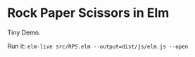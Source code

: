 # Rock Paper Scissors in Elm
Tiny Demo.

Run it:
`elm-live src/RPS.elm --output=dist/js/elm.js --open`
